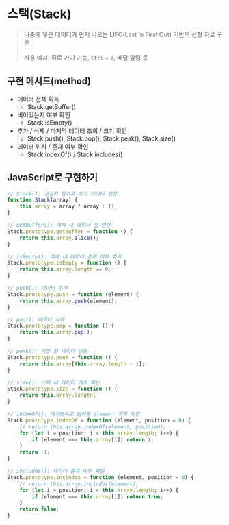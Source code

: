 # 스택(Stack)

> 나중에 넣은 데이터가 먼저 나오는 LIFO(Last In First Out) 기반의 선형 자료 구조
>
> 사용 예시: 뒤로 가기 기능, `Ctrl` + `z`, 배달 알림 등



## 구현 메서드(method)

- 데이터 전체 획득
  - Stack.getBuffer()
- 비어있는지 여부 확인
  - Stack.isEmpty()
- 추가 / 삭제 / 마지막 데이터 조회 / 크기 확인
  - Stack.push(), Stack.pop(), Stack.peak(), Stack.size()
- 데이터 위치 / 존재 여부 확인
  - Stack.indexOf() / Stack.includes()



## JavaScript로 구현하기

```js
// Stack(): 생성자 함수로 초기 데이터 설정
function Stack(array) {
    this.array = array ? array : [];
}

// getBuffer(): 객체 내 데이터 셋 반환
Stack.prototype.getBuffer = function () {
    return this.array.slice();
}

// isEmpty(): 객체 내 데이터 존재 여부 파악
Stack.prototype.isEmpty = function () {
    return this.array.length == 0;
}

// push(): 데이터 추가
Stack.prototype.push = function (element) {
    return this.array.push(element);
}

// pop(): 데이터 삭제
Stack.prototype.pop = function () {
    return this.array.pop();
}

// peek(): 가장 끝 데이터 반환
Stack.prototype.peek = function () {
    return this.array[this.array.length - 1];
}

// size(): 스택 내 데이터 개수 확인
Stack.prototype.size = function () {
    return this.array.length;
}

// indexOf(): 매개변수로 넘어온 element 위치 확인
Stack.prototype.indexOf = function (element, position = 0) {
    // return this.array.indexOf(element, position);
    for (let i = position; i < this.array.length; i++) {
        if (element === this.array[i]) return i;
    }
    return -1;
}

// includes(): 데이터 존재 여부 확인
Stack.prototype.includes = function (element, position = 0) {
    // return this.array.includes(element);
    for (let i = position; i < this.array.length; i++) {
        if (element === this.array[i]) return true;
    }
    return false;
}
```



